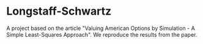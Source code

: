 # Longstaff-Schwartz
A project based on the article "Valuing American Options by Simulation - A Simple Least-Squares Approach". We reproduce the results from the paper.
